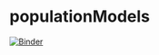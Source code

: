 # populationModels

[![Binder](https://mybinder.org/badge_logo.svg)](https://mybinder.org/v2/gh/ogaskell/populationModels/HEAD)
